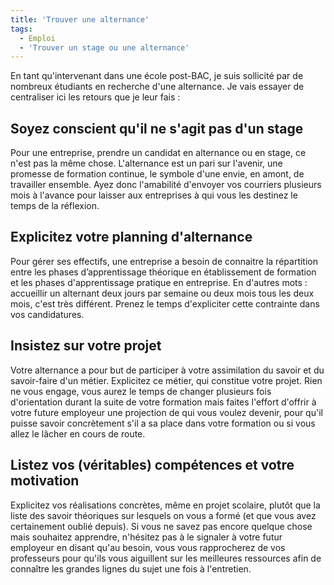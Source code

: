 ```yaml
---
title: 'Trouver une alternance'
tags:
  - Emploi
  - 'Trouver un stage ou une alternance'
---
```


En tant qu'intervenant dans une école post-BAC, je suis sollicité par de
nombreux étudiants en recherche d'une alternance. Je vais essayer de centraliser
ici les retours que je leur fais :

## Soyez conscient qu'il ne s'agit pas d'un stage

Pour une entreprise, prendre un candidat en alternance ou en stage, ce n'est pas
la même chose. L'alternance est un pari sur l'avenir, une promesse de formation
continue, le symbole d'une envie, en amont, de travailler ensemble. Ayez donc
l'amabilité d'envoyer vos courriers plusieurs mois à l'avance pour laisser aux
entreprises à qui vous les destinez le temps de la réflexion.

## Explicitez votre planning d'alternance

Pour gérer ses effectifs, une entreprise a besoin de connaitre la répartition
entre les phases d’apprentissage théorique en établissement de formation et les
phases d'apprentissage pratique en entreprise. En d'autres mots : accueillir un
alternant deux jours par semaine ou deux mois tous les deux mois, c'est très
différent. Prenez le temps d'expliciter cette contrainte dans vos candidatures.

## Insistez sur votre projet

Votre alternance a pour but de participer à votre assimilation du savoir et du
savoir-faire d'un métier. Explicitez ce métier, qui constitue votre projet. Rien
ne vous engage, vous aurez le temps de changer plusieurs fois d'orientation
durant la suite de votre formation mais faites l'effort d'offrir à votre future
employeur une projection de qui vous voulez devenir, pour qu'il puisse savoir
concrètement s'il a sa place dans votre formation ou si vous allez le lâcher en
cours de route.

## Listez vos (véritables) compétences et votre motivation

Explicitez vos réalisations concrètes, même en projet scolaire, plutôt que la
liste des savoir théoriques sur lesquels on vous a formé (et que vous avez
certainement oublié depuis). Si vous ne savez pas encore quelque chose mais
souhaitez apprendre, n'hésitez pas à le signaler à votre futur employeur en
disant qu'au besoin, vous vous rapprocherez de vos professeurs pour qu'ils vous
aiguillent sur les meilleures ressources afin de connaître les grandes lignes du
sujet une fois à l'entretien.
